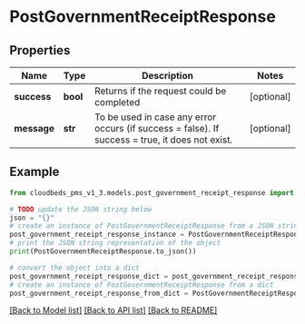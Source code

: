 # PostGovernmentReceiptResponse


## Properties

Name | Type | Description | Notes
------------ | ------------- | ------------- | -------------
**success** | **bool** | Returns if the request could be completed | [optional] 
**message** | **str** | To be used in case any error occurs (if success &#x3D; false). If success &#x3D; true, it does not exist. | [optional] 

## Example

```python
from cloudbeds_pms_v1_3.models.post_government_receipt_response import PostGovernmentReceiptResponse

# TODO update the JSON string below
json = "{}"
# create an instance of PostGovernmentReceiptResponse from a JSON string
post_government_receipt_response_instance = PostGovernmentReceiptResponse.from_json(json)
# print the JSON string representation of the object
print(PostGovernmentReceiptResponse.to_json())

# convert the object into a dict
post_government_receipt_response_dict = post_government_receipt_response_instance.to_dict()
# create an instance of PostGovernmentReceiptResponse from a dict
post_government_receipt_response_from_dict = PostGovernmentReceiptResponse.from_dict(post_government_receipt_response_dict)
```
[[Back to Model list]](../README.md#documentation-for-models) [[Back to API list]](../README.md#documentation-for-api-endpoints) [[Back to README]](../README.md)


